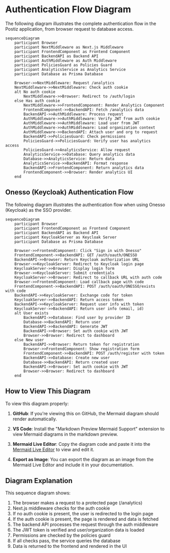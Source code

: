 # Authentication Flow Diagram

The following diagram illustrates the complete authentication flow in the Postiz application, from browser request to database access.

```mermaid
sequenceDiagram
    participant Browser
    participant NextMiddleware as Next.js Middleware
    participant FrontendComponent as Frontend Component
    participant BackendAPI as Backend API
    participant AuthMiddleware as Auth Middleware
    participant PoliciesGuard as Policies Guard
    participant AnalyticsService as Analytics Service
    participant Database as Prisma Database

    Browser->>NextMiddleware: Request /analytics
    NextMiddleware->>NextMiddleware: Check auth cookie
    alt No auth cookie
        NextMiddleware->>Browser: Redirect to /auth/login
    else Has auth cookie
        NextMiddleware->>FrontendComponent: Render Analytics Component
        FrontendComponent->>BackendAPI: Fetch /analytics data
        BackendAPI->>AuthMiddleware: Process request
        AuthMiddleware->>AuthMiddleware: Verify JWT from auth cookie
        AuthMiddleware->>AuthMiddleware: Load user from JWT
        AuthMiddleware->>AuthMiddleware: Load organization context
        AuthMiddleware->>BackendAPI: Attach user and org to request
        BackendAPI->>PoliciesGuard: Check permissions
        PoliciesGuard->>PoliciesGuard: Verify user has analytics access
        PoliciesGuard->>AnalyticsService: Allow request
        AnalyticsService->>Database: Query analytics data
        Database->>AnalyticsService: Return data
        AnalyticsService->>BackendAPI: Format response
        BackendAPI->>FrontendComponent: Return analytics data
        FrontendComponent->>Browser: Render analytics UI
    end
```

## Onesso (Keycloak) Authentication Flow

The following diagram illustrates the authentication flow when using Onesso (Keycloak) as the SSO provider.

```mermaid
sequenceDiagram
    participant Browser
    participant FrontendComponent as Frontend Component
    participant BackendAPI as Backend API
    participant KeycloakServer as Keycloak Server
    participant Database as Prisma Database

    Browser->>FrontendComponent: Click "Sign in with Onesso"
    FrontendComponent->>BackendAPI: GET /auth/oauth/ONESSO
    BackendAPI->>Browser: Return Keycloak authorization URL
    Browser->>KeycloakServer: Redirect to Keycloak login page
    KeycloakServer->>Browser: Display login form
    Browser->>KeycloakServer: Submit credentials
    KeycloakServer->>Browser: Redirect to callback URL with auth code
    Browser->>FrontendComponent: Load callback page with code
    FrontendComponent->>BackendAPI: POST /auth/oauth/ONESSO/exists with code
    BackendAPI->>KeycloakServer: Exchange code for token
    KeycloakServer->>BackendAPI: Return access token
    BackendAPI->>KeycloakServer: Request user info with token
    KeycloakServer->>BackendAPI: Return user info (email, id)
    alt User exists
        BackendAPI->>Database: Find user by provider ID
        Database->>BackendAPI: Return user
        BackendAPI->>BackendAPI: Generate JWT
        BackendAPI->>Browser: Set auth cookie with JWT
        Browser->>Browser: Redirect to dashboard
    else New user
        BackendAPI->>Browser: Return token for registration
        Browser->>FrontendComponent: Show registration form
        FrontendComponent->>BackendAPI: POST /auth/register with token
        BackendAPI->>Database: Create new user
        Database->>BackendAPI: Return created user
        BackendAPI->>Browser: Set auth cookie with JWT
        Browser->>Browser: Redirect to dashboard
    end
```

## How to View This Diagram

To view this diagram properly:

1. **GitHub**: If you're viewing this on GitHub, the Mermaid diagram should render automatically.

2. **VS Code**: Install the "Markdown Preview Mermaid Support" extension to view Mermaid diagrams in the markdown preview.

3. **Mermaid Live Editor**: Copy the diagram code and paste it into the [Mermaid Live Editor](https://mermaid.live/) to view and edit it.

4. **Export as Image**: You can export the diagram as an image from the Mermaid Live Editor and include it in your documentation.

## Diagram Explanation

This sequence diagram shows:

1. The browser makes a request to a protected page (/analytics)
2. Next.js middleware checks for the auth cookie
3. If no auth cookie is present, the user is redirected to the login page
4. If the auth cookie is present, the page is rendered and data is fetched
5. The backend API processes the request through the auth middleware
6. The JWT token is verified and user/organization data is loaded
7. Permissions are checked by the policies guard
8. If all checks pass, the service queries the database
9. Data is returned to the frontend and rendered in the UI
